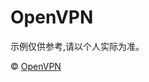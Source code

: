 # OpenVPN


<span>示例仅供参考,请以个人实际为准。</span>


<span>© <a target="_blank" href="https://openvpn.net/download-open-vpn/">OpenVPN</a></span>
